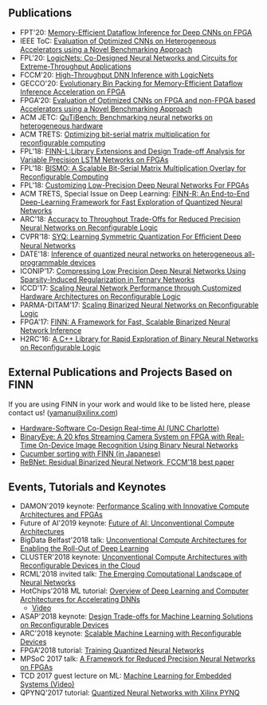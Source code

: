 ## Publications

* FPT'20: <a href="https://arxiv.org/pdf/2011.07317.pdf">Memory-Efficient Dataflow Inference for Deep CNNs on FPGA</a>
* IEEE ToC: <a href="https://ieeexplore.ieee.org/abstract/document/9187576/">Evaluation of Optimized CNNs on Heterogeneous Accelerators using a Novel Benchmarking Approach</a>
* FPL'20: <a href="https://arxiv.org/pdf/2004.03021.pdf">LogicNets: Co-Designed Neural Networks and Circuits for Extreme-Throughput Applications</a>
* FCCM'20: <a href="https://www.fccm.org/past/2020/proceedings/2020/pdfs/FCCM2020-65FOvhMqzyMYm99lfeVKyl/580300a238/580300a238.pdf">High-Throughput DNN Inference with LogicNets</a>
* GECCO'20: <a href="https://arxiv.org/pdf/2003.12449.pdf">Evolutionary Bin Packing for Memory-Efficient Dataflow Inference Acceleration on FPGA</a>
* FPGA'20: <a href="https://dl.acm.org/doi/abs/10.1145/3373087.3375348">Evaluation of Optimized CNNs on FPGA and non-FPGA based Accelerators using a Novel Benchmarking Approach</a>
* ACM JETC: <a href="https://arxiv.org/pdf/1909.05009">QuTiBench: Benchmarking neural networks on heterogeneous hardware</a>
* ACM TRETS: <a href="https://arxiv.org/pdf/1901.00370">Optimizing bit-serial matrix multiplication for reconfigurable computing</a>
* FPL'18: <a href="https://arxiv.org/pdf/1807.04093.pdf" target="_blank">FINN-L:Library Extensions and Design Trade-off Analysis for Variable Precision LSTM Networks on FPGAs</a>
* FPL'18: <a href="https://arxiv.org/pdf/1806.08862.pdf" target="_blank">BISMO: A Scalable Bit-Serial Matrix Multiplication Overlay for Reconfigurable Computing</a>
* FPL'18: <a href="http://kalman.mee.tcd.ie/fpl2018/content/pdfs/FPL2018-43iDzVTplcpussvbfIaaHz/XZmyRhWvHACdwHRVTCTVB/6jfImwD836ibhOELmms0Ut.pdf" target="_blank">Customizing Low-Precision Deep Neural Networks For FPGAs</a>
* ACM TRETS, Special Issue on Deep Learning: <a href="https://arxiv.org/abs/1809.04570" target="_blank">FINN-R: An End-to-End Deep-Learning Framework for Fast Exploration of Quantized Neural Networks</a>
* ARC'18: <a href="https://arxiv.org/pdf/1807.10577.pdf" target="_blank">Accuracy to Throughput Trade-Offs for Reduced Precision Neural Networks on Reconfigurable Logic</a>
* CVPR’18: <a href="https://arxiv.org/abs/1807.00301" target="_blank">SYQ: Learning Symmetric Quantization For Efﬁcient Deep Neural Networks</a>
* DATE'18: <a href="https://ieeexplore.ieee.org/abstract/document/8342121/" target="_blank">Inference of quantized neural networks on heterogeneous all-programmable devices</a>
* ICONIP’17: <a href="https://arxiv.org/abs/1709.06262" target="_blank">Compressing Low Precision Deep Neural Networks Using Sparsity-Induced Regularization in Ternary Networks</a>
* ICCD'17: <a href="https://ieeexplore.ieee.org/abstract/document/8119246/" target="_blank">Scaling Neural Network Performance through Customized Hardware Architectures on Reconfigurable Logic</a>
* PARMA-DITAM'17: <a href="https://arxiv.org/abs/1701.03400" target="_blank">Scaling Binarized Neural Networks on Reconfigurable Logic</a>
* FPGA'17: <a href="https://arxiv.org/abs/1612.07119" target="_blank">FINN: A Framework for Fast, Scalable Binarized Neural Network Inference</a>
* H2RC'16: <a href="https://h2rc.cse.sc.edu/2016/papers/paper_25.pdf" target="_blank">A C++ Library for Rapid Exploration of Binary Neural Networks on Reconfigurable Logic</a>

## External Publications and Projects Based on FINN

If you are using FINN in your
work and would like to be listed here, please contact us! (yamanu@xilinx.com)

* <a href="https://coefs.uncc.edu/htabkhiv/teaching/hardware-software-co-design-real-time-ai/" target="_blank">Hardware-Software Co-Design Real-time AI (UNC Charlotte)</a>
* <a href="https://ieeexplore.ieee.org/abstract/document/8442108" target="_blank">BinaryEye: A 20 kfps Streaming Camera System on FPGA with Real-Time On-Device Image Recognition Using Binary Neural Networks</a>
* <a href="https://qiita.com/ykshr/items/08147098516a45203761" target="_blank">Cucumber sorting with FINN (in Japanese)</a>
* <a href="https://github.com/mohaghasemzadeh/ReBNet" target="_blank">ReBNet: Residual Binarized Neural Network, FCCM'18 best paper</a>

## Events, Tutorials and Keynotes
* DAMON'2019 keynote:  <a href="https://github.com/Xilinx/FINN/blob/master/docs/DAMON2019_Blott_final.pdf" target="_blank">Performance Scaling with Innovative Compute Architectures and FPGAs</a>
* Future of AI'2019 keynote:  <a href="https://github.com/Xilinx/FINN/blob/master/docs/FutureofAI2019_Blott.pdf" target="_blank">Future of AI: Unconventional Compute Architectures</a>
* BigData Belfast'2018 talk: <a href="https://github.com/Xilinx/FINN/blob/master/docs/BigDataBelfast2018.pdf" target="_blank">Unconventional Compute Architectures for Enabling the Roll-Out of Deep Learning</a>
* CLUSTER'2018 keynote: <a href="https://github.com/Xilinx/FINN/blob/master/docs/IEEECluster2018.pdf" target="_blank">Unconventional Compute Architectures with Reconfigurable Devices in the Cloud</a>
* RCML'2018 invited talk: <a href="https://github.com/Xilinx/FINN/blob/master/docs/ARC2018.pdf" target="_blank">The Emerging Computational Landscape of Neural Networks</a>
* HotChips'2018 ML tutorial: <a href="https://github.com/Xilinx/FINN/blob/master/docs/Hotchips2018_Tutorial.pdf" target="_blank">Overview of Deep Learning and Computer Architectures for Accelerating DNNs</a>
  + <a href="https://youtu.be/ydsZ7A0FF0I" target="_blank">Video</a>
* ASAP'2018 keynote: <a href="https://github.com/Xilinx/FINN/blob/master/docs/ASAP2018.pdf" target="_blank">Design Trade-offs for Machine Learning Solutions on Reconfigurable Devices</a>
* ARC'2018 keynote: <a href="https://github.com/Xilinx/FINN/blob/master/docs/ARC2018.pdf" target="_blank">Scalable Machine Learning with Reconfigurable Devices</a>
* FPGA'2018 tutorial: <a href="https://github.com/Xilinx/FINN/blob/master/docs/FPGA2018_tutorial.pdf" target="_blank">Training Quantized Neural Networks</a>
* MPSoC 2017 talk: <a href="https://github.com/Xilinx/FINN/blob/master/docs/MPSOC2018.pdf" target="_blank">A Framework for Reduced Precision Neural Networks on FPGAs</a>
* TCD 2017 guest lecture on ML: <a href="https://www.youtube.com/watch?v=pIVh-4tqjPc" target="_blank">Machine Learning for Embedded Systems (Video)</a>
* QPYNQ'2017 tutorial: <a href="https://www.ntnu.edu/ie/eecs/qpynq" target="_blank">Quantized Neural Networks with Xilinx PYNQ</a>
